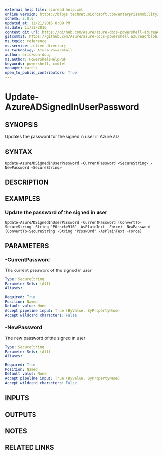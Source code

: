 ```yaml
---
external help file: azuread.help.xml
online version: https://blogs.technet.microsoft.com/enterprisemobility/2016/07/18/azuread-certificate-based-authentication-for-ios-and-android-now-in-preview/
schema: 2.0.0
updated_at: 11/21/2016 8:09 PM
ms.date: 11/21/2016
content_git_url: https://github.com/Azure/azure-docs-powershell-azuread/blob/master/Azure%20AD%20Cmdlets/AzureAD/v2/Update-AzureADSignedInUserPassword.md
gitcommit: https://github.com/Azure/azure-docs-powershell-azuread/blob/e79870303c4a5b18f88c61a5fe206bd45af8c480/Azure%20AD%20Cmdlets/AzureAD/v2/Update-AzureADSignedInUserPassword.md
ms.topic: reference
ms.service: active-directory
ms.technology: Azure PowerShell
author: erickson-doug
ms.author: PowerShellHelpPub
keywords: powershell, cmdlet
manager: carolz
open_to_public_contributors: True
---
```


# Update-AzureADSignedInUserPassword

## SYNOPSIS
Updates the password for the signed in user in Azure AD

## SYNTAX

```
Update-AzureADSignedInUserPassword -CurrentPassword <SecureString> -NewPassword <SecureString>
```

## DESCRIPTION

## EXAMPLES

### Update the password of the signed in user
```
Update-AzureADSignedInUserPassword -CurrentPassword (ConvertTo-SecureString -String "P0rsche916" -AsPlainText -Force) -NewPassword (ConvertTo-SecureString -String "P@ssw0rd" -AsPlainText -Force)
```

## PARAMETERS

### -CurrentPassword
The current password of the signed in user

```yaml
Type: SecureString
Parameter Sets: (All)
Aliases: 

Required: True
Position: Named
Default value: None
Accept pipeline input: True (ByValue, ByPropertyName)
Accept wildcard characters: False
```

### -NewPassword
The new password of the signed in user

```yaml
Type: SecureString
Parameter Sets: (All)
Aliases: 

Required: True
Position: Named
Default value: None
Accept pipeline input: True (ByValue, ByPropertyName)
Accept wildcard characters: False
```

## INPUTS

## OUTPUTS

## NOTES

## RELATED LINKS

